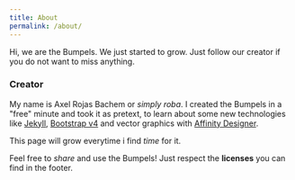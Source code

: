 ```yaml
---
title: About
permalink: /about/
---
```


Hi, we are the Bumpels.
We just started to grow. Just follow our creator if you do not want to miss anything.

### Creator
My name is Axel Rojas Bachem or _simply roba_. I created the Bumpels in a "free" minute and took it as pretext, to learn about some new technologies like [Jekyll][1], [Bootstrap v4][2] and vector graphics with [Affinity Designer][3].

This page will grow everytime i find _time_ for it.

Feel free to _share_ and use the Bumpels! Just respect the **licenses** you can find in the footer.

[1]: https://jekyllrb.com
[2]: https://getbootstrap.com/docs/4.0/getting-started/introduction/
[3]: https://affinity.serif.com/de/designer/
